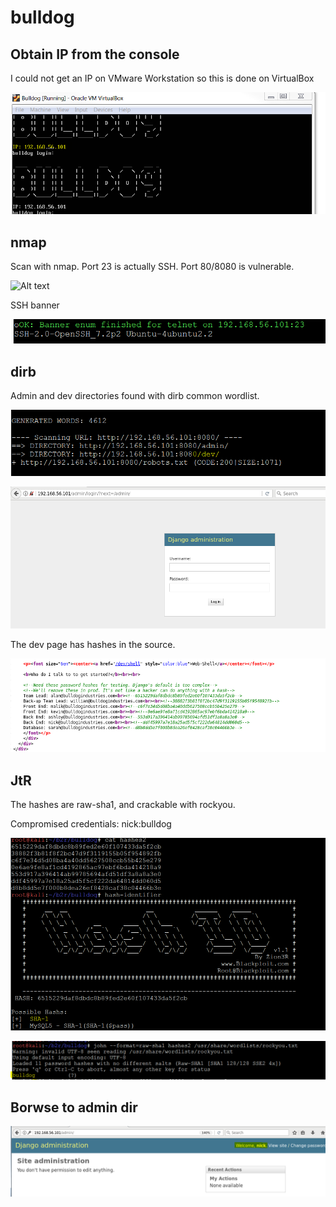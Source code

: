 # bulldog

## Obtain IP from the console 

I could not get an IP on VMware Workstation so this is done on VirtualBox

![Alt text](./bulldog1.png?raw=true)


## nmap

Scan with nmap. Port 23 is actually SSH. Port 80/8080 is vulnerable.

![Alt text](./bulldog-nmap.png?raw=true)

SSH banner

![Alt text](./bulldog2.png?raw=true)


## dirb

Admin and dev directories found with dirb common wordlist.

![Alt text](./bulldog3.png?raw=true)

![Alt text](./bulldog4.png?raw=true)

The dev page has hashes in the source.

![Alt text](./bulldog5.png?raw=true)


## JtR

The hashes are raw-sha1, and crackable with rockyou.

Compromised credentials: nick:bulldog

![Alt text](./bulldog6.png?raw=true)

![Alt text](./bulldog7.png?raw=true)


## Borwse to admin dir

![Alt text](./bulldog8.png?raw=true)





